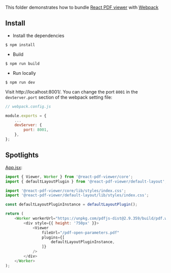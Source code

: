 This folder demonstrates how to bundle [React PDF viewer](https://react-pdf-viewer.dev) with [Webpack](https://webpack.js.org)

## Install

* Install the dependencies

```console
$ npm install
```

* Build

```console
$ npm run build
```

* Run locally

```console
$ npm run dev
```

Visit http://localhost:8001/. You can change the port `8001` in the `devServer.port` section of the webpack setting file: 

```js
// webpack.config.js

module.exports = {
    ...
    devServer: {
        port: 8001,
    },
};
```

## Spotlights

[App.jsx](src/App.jsx):

```js
import { Viewer, Worker } from '@react-pdf-viewer/core';
import { defaultLayoutPlugin } from '@react-pdf-viewer/default-layout';

import '@react-pdf-viewer/core/lib/styles/index.css';
import '@react-pdf-viewer/default-layout/lib/styles/index.css';

const defaultLayoutPluginInstance = defaultLayoutPlugin();

return (
    <Worker workerUrl="https://unpkg.com/pdfjs-dist@2.9.359/build/pdf.worker.js">
        <div style={{ height: '750px' }}>
            <Viewer
                fileUrl="/pdf-open-parameters.pdf"
                plugins={[
                    defaultLayoutPluginInstance,
                ]}
            />
        </div>
    </Worker>
);
```
